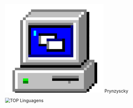 ![alt text](https://github.com/TheDudeThatCode/TheDudeThatCode/blob/master/Assets/PC.gif) Prynzyscky

![TOP Linguagens](https://github-readme-stats.vercel.app/api/top-langs/?username=UTILIZADOR&layout=compact&theme=dracula)
